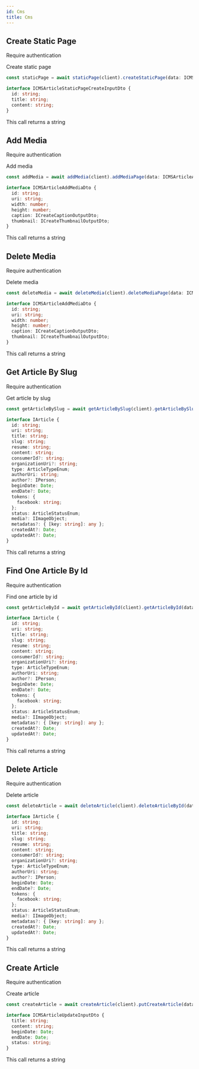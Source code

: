 ```yaml
---
id: Cms
title: Cms
---
```


## Create Static Page

<span class="badge badge--warning">Require authentication</span>

Create static page

```ts
const staticPage = await staticPage(client).createStaticPage(data: ICMSArticleStaticPageCreateInputDto);
```

```ts
interface ICMSArticleStaticPageCreateInputDto {
  id: string;
  title: string;
  content: string;
}
```

This call returns a string

## Add Media

<span class="badge badge--warning">Require authentication</span>

Add media

```ts
const addMedia = await addMedia(client).addMediaPage(data: ICMSArticleAddMediaDto);
```

```ts
interface ICMSArticleAddMediaDto {
  id: string;
  uri: string;
  width: number;
  height: number;
  caption: ICreateCaptionOutputDto;
  thumbnail: ICreateThumbnailOutputDto;
}
```

This call returns a string

## Delete Media

<span class="badge badge--warning">Require authentication</span>

Delete media

```ts
const deleteMedia = await deleteMedia(client).deleteMediaPage(data: ICMSArticleAddMediaDto);
```

```ts
interface ICMSArticleAddMediaDto {
  id: string;
  uri: string;
  width: number;
  height: number;
  caption: ICreateCaptionOutputDto;
  thumbnail: ICreateThumbnailOutputDto;
}
```

This call returns a string

## Get Article By Slug

<span class="badge badge--warning">Require authentication</span>

Get article by slug

```ts
const getArticleBySlug = await getArticleBySlug(client).getArticleBySlug(data: IArticle);
```

```ts
interface IArticle {
  id: string;
  uri: string;
  title: string;
  slug: string;
  resume: string;
  content: string;
  consumerId?: string;
  organizationUri?: string;
  type: ArticleTypeEnum;
  authorUri: string;
  author?: IPerson;
  beginDate: Date;
  endDate?: Date;
  tokens: {
    facebook: string;
  };
  status: ArticleStatusEnum;
  media?: IImageObject;
  metadatas?: { [key: string]: any };
  createdAt?: Date;
  updatedAt?: Date;
}
```

This call returns a string

## Find One Article By Id

<span class="badge badge--warning">Require authentication</span>

Find one article by id

```ts
const getArticleById = await getArticleById(client).getArticleById(data: IArticle);
```

```ts
interface IArticle {
  id: string;
  uri: string;
  title: string;
  slug: string;
  resume: string;
  content: string;
  consumerId?: string;
  organizationUri?: string;
  type: ArticleTypeEnum;
  authorUri: string;
  author?: IPerson;
  beginDate: Date;
  endDate?: Date;
  tokens: {
    facebook: string;
  };
  status: ArticleStatusEnum;
  media?: IImageObject;
  metadatas?: { [key: string]: any };
  createdAt?: Date;
  updatedAt?: Date;
}
```

This call returns a string

## Delete Article

<span class="badge badge--warning">Require authentication</span>

Delete article

```ts
const deleteArticle = await deleteArticle(client).deleteArticleById(data: ICMSArticleAddMediaDto);
```

```ts
interface IArticle {
  id: string;
  uri: string;
  title: string;
  slug: string;
  resume: string;
  content: string;
  consumerId?: string;
  organizationUri?: string;
  type: ArticleTypeEnum;
  authorUri: string;
  author?: IPerson;
  beginDate: Date;
  endDate?: Date;
  tokens: {
    facebook: string;
  };
  status: ArticleStatusEnum;
  media?: IImageObject;
  metadatas?: { [key: string]: any };
  createdAt?: Date;
  updatedAt?: Date;
}
```

This call returns a string

## Create Article

<span class="badge badge--warning">Require authentication</span>

Create article

```ts
const createArticle = await createArticle(client).putCreateArticle(data: ICMSArticleUpdateInputDto);
```

```ts
interface ICMSArticleUpdateInputDto {
  title: string;
  content: string;
  beginDate: Date;
  endDate: Date;
  status: string;
}
```

This call returns a string
